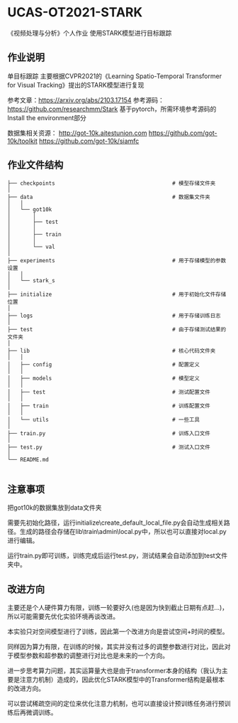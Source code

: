 # UCAS-OT2021-STARK
《视频处理与分析》个人作业
使用STARK模型进行目标跟踪

## 作业说明
单目标跟踪 主要根据CVPR2021的《Learning Spatio-Temporal Transformer for Visual Tracking》提出的STARK模型进行复现

参考文章：https://arxiv.org/abs/2103.17154
参考源码：https://github.com/researchmm/Stark
基于pytorch，所需环境参考源码的Install the environment部分

数据集相关资源：
http://got-10k.aitestunion.com
https://github.com/got-10k/toolkit
https://github.com/got-10k/siamfc


## 作业文件结构
   ```
├── checkpoints                                     # 模型存储文件夹
│
├── data                                            # 数据集文件夹
│   │
│   └── got10k 
│       │
│   	├── test
│       │
│   	├── train
│       │
│   	└── val 
│
├── experiments                                    	# 用于存储模型的参数设置
│   │
│   └── stark_s
│
├── initialize                                      # 用于初始化文件存储位置
│   
├── logs                                         	# 用于存储训练日志
│   
├── test                                         	# 由于存储测试结果的文件夹
│   
├── lib                                             # 核心代码文件夹
│   │
│   ├── config 										# 配置定义
│   │                                     
│   ├── models 										# 模型定义
│   │                             
│   ├── test                                		# 测试配置文件
│   │
│   ├── train                               	    # 训练配置文件
│   │
│   └── utils                         				# 一些工具          
│
├── train.py										# 训练入口文件
│
├── test.py											# 测试入口文件
│
└── README.md


   ```

## 注意事项
把got10k的数据集放到data文件夹

需要先初始化路径，运行initialize\create_default_local_file.py会自动生成相关路径。生成的路径会存储在lib\train\admin\local.py中，所以也可以直接对local.py进行编辑。

运行train.py即可训练，训练完成后运行test.py，测试结果会自动添加到test文件夹中。

## 改进方向
主要还是个人硬件算力有限，训练一轮要好久(也是因为快到截止日期有点赶...)，所以可能需要先优化实验环境再谈改进。

本实验只对空间模型进行了训练，因此第一个改进方向是尝试空间+时间的模型。

同样因为算力有限，在训练的时候，其实并没有过多的调整参数进行对比，因此对于模型参数和超参数的调整进行对比也是未来的一个方向。

进一步思考算力问题，其实运算量大也是由于transformer本身的结构（我认为主要是注意力机制）造成的，因此优化STARK模型中的Transformer结构是最根本的改进方向。

可以尝试稀疏空间的定位来优化注意力机制，也可以直接设计预训练任务进行预训练后再微调训练。

